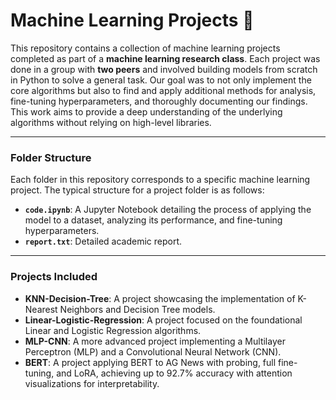 
# Machine Learning Projects 🤖

This repository contains a collection of machine learning projects completed as part of a **machine learning research class**. Each project was done in a group with **two peers** and involved building models from scratch in Python to solve a general task. Our goal was to not only implement the core algorithms but also to find and apply additional methods for analysis, fine-tuning hyperparameters, and thoroughly documenting our findings. This work aims to provide a deep understanding of the underlying algorithms without relying on high-level libraries.

---

### Folder Structure
Each folder in this repository corresponds to a specific machine learning project. The typical structure for a project folder is as follows:

* **`code.ipynb`**: A Jupyter Notebook detailing the process of applying the model to a dataset, analyzing its performance, and fine-tuning hyperparameters.
* **`report.txt`**: Detailed academic report.

---

### Projects Included
* **KNN-Decision-Tree**: A project showcasing the implementation of K-Nearest Neighbors and Decision Tree models.
* **Linear-Logistic-Regression**: A project focused on the foundational Linear and Logistic Regression algorithms.
* **MLP-CNN**: A more advanced project implementing a Multilayer Perceptron (MLP) and a Convolutional Neural Network (CNN).
* **BERT**: A project applying BERT to AG News with probing, full fine-tuning, and LoRA, achieving up to 92.7% accuracy with attention visualizations for interpretability.
